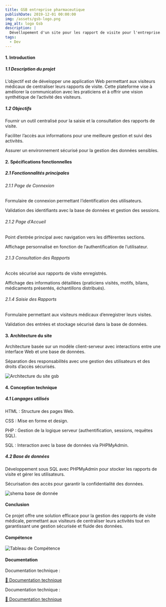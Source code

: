 ```yaml
---
title: GSB entreprise pharmaceutique
publishDate: 2019-12-01 00:00:00
img: /assets/gsb-logo.png
img_alt: logo Gsb
description: |
  Dévellopement d'un site pour les rapport de visite pour l'entreprise.
tags:
  - Dev
---
```


#### 1. Introduction
##### 1.1 Description du projet
L’objectif est de développer une application Web permettant aux visiteurs médicaux de centraliser leurs rapports de visite. Cette plateforme vise à améliorer la communication avec les praticiens et à offrir une vision synthétique de l’activité des visiteurs.

##### 1.2 Objectifs
Fournir un outil centralisé pour la saisie et la consultation des rapports de visite.

Faciliter l’accès aux informations pour une meilleure gestion et suivi des activités.

Assurer un environnement sécurisé pour la gestion des données sensibles.

#### 2. Spécifications fonctionnelles
##### 2.1 Fonctionnalités principales
###### 2.1.1 Page de Connexion
Formulaire de connexion permettant l’identification des utilisateurs.

Validation des identifiants avec la base de données et gestion des sessions.

###### 2.1.2 Page d’Accueil
Point d’entrée principal avec navigation vers les différentes sections.

Affichage personnalisé en fonction de l’authentification de l’utilisateur.

###### 2.1.3 Consultation des Rapports
Accès sécurisé aux rapports de visite enregistrés.

Affichage des informations détaillées (praticiens visités, motifs, bilans, médicaments présentés, échantillons distribués).

###### 2.1.4 Saisie des Rapports
Formulaire permettant aux visiteurs médicaux d’enregistrer leurs visites.

Validation des entrées et stockage sécurisé dans la base de données.

#### 3. Architecture du site
Architecture basée sur un modèle client-serveur avec interactions entre une interface Web et une base de données.

Séparation des responsabilités avec une gestion des utilisateurs et des droits d’accès sécurisés.

![Architecture du site gsb](/assets/GSB_architecture.png)

#### 4. Conception technique
##### 4.1 Langages utilisés
HTML : Structure des pages Web.

CSS : Mise en forme et design.

PHP : Gestion de la logique serveur (authentification, sessions, requêtes SQL).

SQL : Interaction avec la base de données via PHPMyAdmin.

##### 4.2 Base de données
Développement sous SQL avec PHPMyAdmin pour stocker les rapports de visite et gérer les utilisateurs.

Sécurisation des accès pour garantir la confidentialité des données.

![shema base de donnée](/assets/shéma-donnée-GSB.png)

#### Conclusion
Ce projet offre une solution efficace pour la gestion des rapports de visite médicale, permettant aux visiteurs de centraliser leurs activités tout en garantissant une gestion sécurisée et fluide des données.


#### Compétence
![Tableau de Compétence](/assets/tableauCompGSB.png)

#### Documentation

Documentation technique :

[📄 Documentation technique](/assets/Documentation-technique-GSB.pdf)

Documentation technique :

[📄 Documentation technique](/assets/Documentation-Utilisateur-GSB.pdf)
